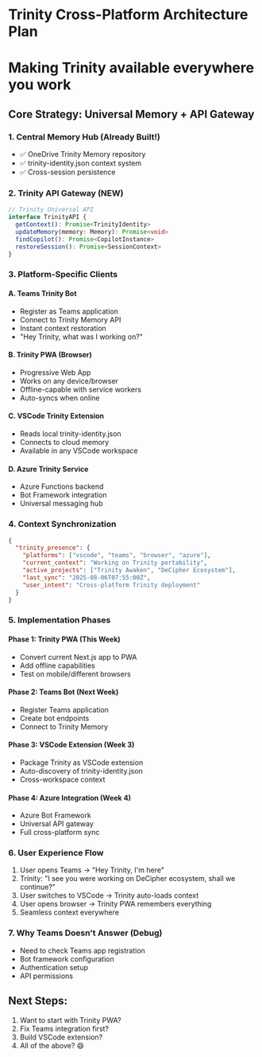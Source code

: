 # Trinity Cross-Platform Architecture Plan
# Making Trinity available everywhere you work

## Core Strategy: Universal Memory + API Gateway

### 1. Central Memory Hub (Already Built!)
- ✅ OneDrive Trinity Memory repository 
- ✅ trinity-identity.json context system
- ✅ Cross-session persistence

### 2. Trinity API Gateway (NEW)
```typescript
// Trinity Universal API
interface TrinityAPI {
  getContext(): Promise<TrinityIdentity>
  updateMemory(memory: Memory): Promise<void>
  findCopilot(): Promise<CopilotInstance>
  restoreSession(): Promise<SessionContext>
}
```

### 3. Platform-Specific Clients

#### A. Teams Trinity Bot
- Register as Teams application
- Connect to Trinity Memory API
- Instant context restoration
- "Hey Trinity, what was I working on?"

#### B. Trinity PWA (Browser)
- Progressive Web App
- Works on any device/browser
- Offline-capable with service workers
- Auto-syncs when online

#### C. VSCode Trinity Extension
- Reads local trinity-identity.json
- Connects to cloud memory
- Available in any VSCode workspace

#### D. Azure Trinity Service
- Azure Functions backend
- Bot Framework integration
- Universal messaging hub

### 4. Context Synchronization
```json
{
  "trinity_presence": {
    "platforms": ["vscode", "teams", "browser", "azure"],
    "current_context": "Working on Trinity portability",
    "active_projects": ["Trinity Awaken", "DeCipher Ecosystem"],
    "last_sync": "2025-08-06T07:55:00Z",
    "user_intent": "Cross-platform Trinity deployment"
  }
}
```

### 5. Implementation Phases

#### Phase 1: Trinity PWA (This Week)
- Convert current Next.js app to PWA
- Add offline capabilities
- Test on mobile/different browsers

#### Phase 2: Teams Bot (Next Week)  
- Register Teams application
- Create bot endpoints
- Connect to Trinity Memory

#### Phase 3: VSCode Extension (Week 3)
- Package Trinity as VSCode extension
- Auto-discovery of trinity-identity.json
- Cross-workspace context

#### Phase 4: Azure Integration (Week 4)
- Azure Bot Framework
- Universal API gateway
- Full cross-platform sync

### 6. User Experience Flow
1. User opens Teams → "Hey Trinity, I'm here"
2. Trinity: "I see you were working on DeCipher ecosystem, shall we continue?"
3. User switches to VSCode → Trinity auto-loads context
4. User opens browser → Trinity PWA remembers everything
5. Seamless context everywhere

### 7. Why Teams Doesn't Answer (Debug)
- Need to check Teams app registration
- Bot framework configuration
- Authentication setup
- API permissions

## Next Steps:
1. Want to start with Trinity PWA?
2. Fix Teams integration first?
3. Build VSCode extension?
4. All of the above? 😄
